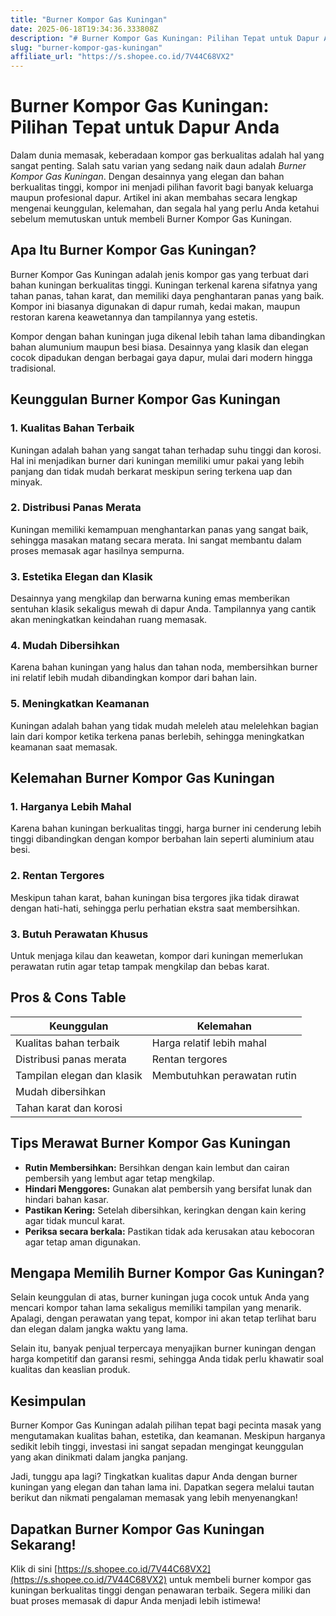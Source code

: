 ```yaml
---
title: "Burner Kompor Gas Kuningan"
date: 2025-06-18T19:34:36.333808Z
description: "# Burner Kompor Gas Kuningan: Pilihan Tepat untuk Dapur Anda..."
slug: "burner-kompor-gas-kuningan"
affiliate_url: "https://s.shopee.co.id/7V44C68VX2"
---
```

# Burner Kompor Gas Kuningan: Pilihan Tepat untuk Dapur Anda

Dalam dunia memasak, keberadaan kompor gas berkualitas adalah hal yang sangat penting. Salah satu varian yang sedang naik daun adalah *Burner Kompor Gas Kuningan*. Dengan desainnya yang elegan dan bahan berkualitas tinggi, kompor ini menjadi pilihan favorit bagi banyak keluarga maupun profesional dapur. Artikel ini akan membahas secara lengkap mengenai keunggulan, kelemahan, dan segala hal yang perlu Anda ketahui sebelum memutuskan untuk membeli Burner Kompor Gas Kuningan.

## Apa Itu Burner Kompor Gas Kuningan?

Burner Kompor Gas Kuningan adalah jenis kompor gas yang terbuat dari bahan kuningan berkualitas tinggi. Kuningan terkenal karena sifatnya yang tahan panas, tahan karat, dan memiliki daya penghantaran panas yang baik. Kompor ini biasanya digunakan di dapur rumah, kedai makan, maupun restoran karena keawetannya dan tampilannya yang estetis.

Kompor dengan bahan kuningan juga dikenal lebih tahan lama dibandingkan bahan alumunium maupun besi biasa. Desainnya yang klasik dan elegan cocok dipadukan dengan berbagai gaya dapur, mulai dari modern hingga tradisional.

## Keunggulan Burner Kompor Gas Kuningan

### 1. **Kualitas Bahan Terbaik**

Kuningan adalah bahan yang sangat tahan terhadap suhu tinggi dan korosi. Hal ini menjadikan burner dari kuningan memiliki umur pakai yang lebih panjang dan tidak mudah berkarat meskipun sering terkena uap dan minyak.

### 2. **Distribusi Panas Merata**

Kuningan memiliki kemampuan menghantarkan panas yang sangat baik, sehingga masakan matang secara merata. Ini sangat membantu dalam proses memasak agar hasilnya sempurna.

### 3. **Estetika Elegan dan Klasik**

Desainnya yang mengkilap dan berwarna kuning emas memberikan sentuhan klasik sekaligus mewah di dapur Anda. Tampilannya yang cantik akan meningkatkan keindahan ruang memasak.

### 4. **Mudah Dibersihkan**

Karena bahan kuningan yang halus dan tahan noda, membersihkan burner ini relatif lebih mudah dibandingkan kompor dari bahan lain.

### 5. **Meningkatkan Keamanan**

Kuningan adalah bahan yang tidak mudah meleleh atau melelehkan bagian lain dari kompor ketika terkena panas berlebih, sehingga meningkatkan keamanan saat memasak.

## Kelemahan Burner Kompor Gas Kuningan

### 1. **Harganya Lebih Mahal**

Karena bahan kuningan berkualitas tinggi, harga burner ini cenderung lebih tinggi dibandingkan dengan kompor berbahan lain seperti aluminium atau besi.

### 2. **Rentan Tergores**

Meskipun tahan karat, bahan kuningan bisa tergores jika tidak dirawat dengan hati-hati, sehingga perlu perhatian ekstra saat membersihkan.

### 3. **Butuh Perawatan Khusus**

Untuk menjaga kilau dan keawetan, kompor dari kuningan memerlukan perawatan rutin agar tetap tampak mengkilap dan bebas karat.

## Pros & Cons Table

| Keunggulan                   | Kelemahan                     |
|------------------------------|------------------------------|
| Kualitas bahan terbaik     | Harga relatif lebih mahal  |
| Distribusi panas merata     | Rentan tergores            |
| Tampilan elegan dan klasik | Membutuhkan perawatan rutin|
| Mudah dibersihkan          |                         |
| Tahan karat dan korosi     |                         |

## Tips Merawat Burner Kompor Gas Kuningan

- **Rutin Membersihkan:** Bersihkan dengan kain lembut dan cairan pembersih yang lembut agar tetap mengkilap.
- **Hindari Menggores:** Gunakan alat pembersih yang bersifat lunak dan hindari bahan kasar.
- **Pastikan Kering:** Setelah dibersihkan, keringkan dengan kain kering agar tidak muncul karat.
- **Periksa secara berkala:** Pastikan tidak ada kerusakan atau kebocoran agar tetap aman digunakan.

## Mengapa Memilih Burner Kompor Gas Kuningan?

Selain keunggulan di atas, burner kuningan juga cocok untuk Anda yang mencari kompor tahan lama sekaligus memiliki tampilan yang menarik. Apalagi, dengan perawatan yang tepat, kompor ini akan tetap terlihat baru dan elegan dalam jangka waktu yang lama.

Selain itu, banyak penjual terpercaya menyajikan burner kuningan dengan harga kompetitif dan garansi resmi, sehingga Anda tidak perlu khawatir soal kualitas dan keaslian produk.

## Kesimpulan

Burner Kompor Gas Kuningan adalah pilihan tepat bagi pecinta masak yang mengutamakan kualitas bahan, estetika, dan keamanan. Meskipun harganya sedikit lebih tinggi, investasi ini sangat sepadan mengingat keunggulan yang akan dinikmati dalam jangka panjang.

Jadi, tunggu apa lagi? Tingkatkan kualitas dapur Anda dengan burner kuningan yang elegan dan tahan lama ini. Dapatkan segera melalui tautan berikut dan nikmati pengalaman memasak yang lebih menyenangkan!

## Dapatkan Burner Kompor Gas Kuningan Sekarang!

Klik di sini [https://s.shopee.co.id/7V44C68VX2](https://s.shopee.co.id/7V44C68VX2) untuk membeli burner kompor gas kuningan berkualitas tinggi dengan penawaran terbaik. Segera miliki dan buat proses memasak di dapur Anda menjadi lebih istimewa!